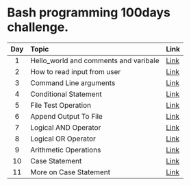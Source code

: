 Bash programming 100days challenge.
======		

| Day | Topic            | Link   |
|:-----:|:----------------|:--------------------|
|1  | Hello_world and comments and varibale       | <a href="https://github.com/raj1997/100days-of-coding/tree/master/Bash/Day-1">Link</a>  |
|2  | How to read input from user                 | <a href="https://github.com/raj1997/100days-of-coding/tree/master/Bash/Day-2">Link</a>  |
|3  | Command Line arguments                      | <a href="https://github.com/raj1997/100days-of-coding/tree/master/Bash/Day-3">Link</a>  |
|4  | Conditional Statement                       | <a href="https://github.com/raj1997/100days-of-coding/tree/master/Bash/Day-4">Link</a>  |
|5  | File Test Operation                         | <a href="https://github.com/raj1997/100days-of-coding/tree/master/Bash/Day-5">Link</a>  |
|6  | Append Output To File                       | <a href="https://github.com/raj1997/100days-of-coding/tree/master/Bash/Day-6">Link</a>  |
|7  | Logical AND Operator                        | <a href="https://github.com/raj1997/100days-of-coding/tree/master/Bash/Day-7">Link</a>  |
|8  | Logical OR Operator                         | <a href="https://github.com/raj1997/100days-of-coding/tree/master/Bash/Day-8">Link</a>  |
|9  | Arithmetic Operations                       | <a href="https://github.com/raj1997/100days-of-coding/tree/master/Bash/Day-9">Link</a>  |
|10  | Case Statement                             | <a href="https://github.com/raj1997/100days-of-coding/tree/master/Bash/Day-10">Link</a>  |
|11  | More on Case Statement                     | <a href="https://github.com/raj1997/100days-of-coding/tree/master/Bash/Day-11">Link</a>  |
